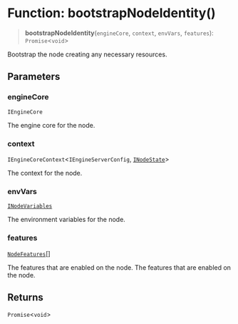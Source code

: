 # Function: bootstrapNodeIdentity()

> **bootstrapNodeIdentity**(`engineCore`, `context`, `envVars`, `features`): `Promise`\<`void`\>

Bootstrap the node creating any necessary resources.

## Parameters

### engineCore

`IEngineCore`

The engine core for the node.

### context

`IEngineCoreContext`\<`IEngineServerConfig`, [`INodeState`](../interfaces/INodeState.md)\>

The context for the node.

### envVars

[`INodeVariables`](../interfaces/INodeVariables.md)

The environment variables for the node.

### features

[`NodeFeatures`](../type-aliases/NodeFeatures.md)[]

The features that are enabled on the node. The features that are enabled on the node.

## Returns

`Promise`\<`void`\>
